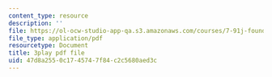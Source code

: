 ```yaml
---
content_type: resource
description: ''
file: https://ol-ocw-studio-app-qa.s3.amazonaws.com/courses/7-91j-foundations-of-computational-and-systems-biology-spring-2014/47d8a2550c1745747f84c2c5680aed3c_MniYgsZSp30.pdf
file_type: application/pdf
resourcetype: Document
title: 3play pdf file
uid: 47d8a255-0c17-4574-7f84-c2c5680aed3c
---
```


